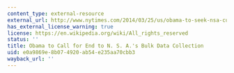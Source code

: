 ```yaml
---
content_type: external-resource
external_url: http://www.nytimes.com/2014/03/25/us/obama-to-seek-nsa-curb-on-call-data.html?_r=0
has_external_license_warning: true
license: https://en.wikipedia.org/wiki/All_rights_reserved
status: ''
title: Obama to Call for End to N. S. A.'s Bulk Data Collection
uid: e0a9869e-8b07-4920-ab54-e235aa70cbb3
wayback_url: ''
---
```

